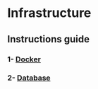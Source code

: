# Infrastructure

## Instructions guide
### 1- [Docker](./docker/docker-instructions.md)
### 2- [Database](./database/database-instructions.md)
